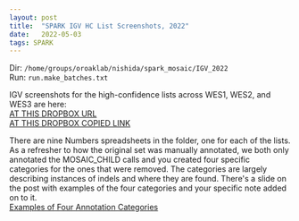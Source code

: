 ```yaml
---
layout: post
title:  "SPARK IGV HC List Screenshots, 2022"
date:   2022-05-03
tags: SPARK
---
```


Dir: `/home/groups/oroaklab/nishida/spark_mosaic/IGV_2022`
<br>Run: `run.make_batches.txt`

IGV screenshots for the high-confidence lists across WES1, WES2, and WES3 are here:
<br>[AT THIS DROPBOX URL](https://www.dropbox.com/home/SPARK%20Mosaics/final/IGV_screenshots)
<br>[AT THIS DROPBOX COPIED LINK](https://www.dropbox.com/sh/jahriezmyrdnyxu/AABfpi29TMJO_9V8euqBGdaza?dl=0)

There are nine Numbers spreadsheets in the folder, one for each of the lists. As a refresher to how the original set was manually annotated, we both only annotated the MOSAIC_CHILD calls and you created four specific categories for the ones that were removed. The categories are largely describing instances of indels and where they are found. There's a slide on the post with examples of the four categories and your specific note added on to it.
<br>[Examples of Four Annotation Categories](https://www.dropbox.com/s/krajx3160l2gcu8/IGV_annotation_examples.pdf?dl=0)
